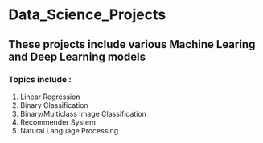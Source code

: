 # Data_Science_Projects
## These projects include various Machine Learing and Deep Learning models
### Topics include :
1. Linear Regression
2. Binary Classification
3. Binary/Multiclass Image Classification
4. Recommender System
5. Natural Language Processing
